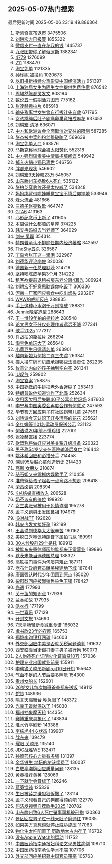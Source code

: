 ## 2025-05-07热门搜索 
最后更新时间 2025-05-06 23:19:49.886364 
1. [斯凯奇宣布退市](https://s.weibo.com/weibo?q=%23%E6%96%AF%E5%87%AF%E5%A5%87%E5%AE%A3%E5%B8%83%E9%80%80%E5%B8%82%23&t=31&band_rank=1&Refer=top) 3475506
1. [刘畊宏方已报警](https://s.weibo.com/weibo?q=%23%E5%88%98%E7%95%8A%E5%AE%8F%E6%96%B9%E5%B7%B2%E6%8A%A5%E8%AD%A6%23&t=31&band_rank=37&Refer=top) 1855322
1. [微信支付一直在花我的钱](https://s.weibo.com/weibo?q=%E5%BE%AE%E4%BF%A1%E6%94%AF%E4%BB%98%E4%B8%80%E7%9B%B4%E5%9C%A8%E8%8A%B1%E6%88%91%E7%9A%84%E9%92%B1&t=31&band_rank=1&Refer=top) 1445737
1. [九张图带你了解俄罗斯](https://s.weibo.com/weibo?q=%23%E4%B9%9D%E5%BC%A0%E5%9B%BE%E5%B8%A6%E4%BD%A0%E4%BA%86%E8%A7%A3%E4%BF%84%E7%BD%97%E6%96%AF%23&t=31&band_rank=3&Refer=top) 1382341
1. [4779](https://s.weibo.com/weibo?q=4779&t=31&band_rank=1&Refer=top) 1276099
1. [211](https://s.weibo.com/weibo?q=211&t=31&band_rank=4&Refer=top) 1188470
1. [淘宝免单](https://s.weibo.com/weibo?q=%E6%B7%98%E5%AE%9D%E5%85%8D%E5%8D%95&t=31&band_rank=2&Refer=top) 1121335
1. [孙珍妮 被换角](https://s.weibo.com/weibo?q=%E5%AD%99%E7%8F%8D%E5%A6%AE%20%E8%A2%AB%E6%8D%A2%E8%A7%92&t=31&band_rank=2&Refer=top) 1020673
1. [以旧换新持续火热彰显中国经济活力](https://s.weibo.com/weibo?q=%23%E4%BB%A5%E6%97%A7%E6%8D%A2%E6%96%B0%E6%8C%81%E7%BB%AD%E7%81%AB%E7%83%AD%E5%BD%B0%E6%98%BE%E4%B8%AD%E5%9B%BD%E7%BB%8F%E6%B5%8E%E6%B4%BB%E5%8A%9B%23&t=31&band_rank=3&Refer=top) 951397
1. [上海独居女生为陌生女性提供免费住宿](https://s.weibo.com/weibo?q=%23%E4%B8%8A%E6%B5%B7%E7%8B%AC%E5%B1%85%E5%A5%B3%E7%94%9F%E4%B8%BA%E9%99%8C%E7%94%9F%E5%A5%B3%E6%80%A7%E6%8F%90%E4%BE%9B%E5%85%8D%E8%B4%B9%E4%BD%8F%E5%AE%BF%23&t=31&band_rank=5&Refer=top) 876542
1. [周翊然陈都灵发文](https://s.weibo.com/weibo?q=%23%E5%91%A8%E7%BF%8A%E7%84%B6%E9%99%88%E9%83%BD%E7%81%B5%E5%8F%91%E6%96%87%23&t=31&band_rank=4&Refer=top) 808194
1. [数说五一假期活力图景](https://s.weibo.com/weibo?q=%23%E6%95%B0%E8%AF%B4%E4%BA%94%E4%B8%80%E5%81%87%E6%9C%9F%E6%B4%BB%E5%8A%9B%E5%9B%BE%E6%99%AF%23&t=31&band_rank=3&Refer=top) 775162
1. [张凌赫撕拉片](https://s.weibo.com/weibo?q=%23%E5%BC%A0%E5%87%8C%E8%B5%AB%E6%92%95%E6%8B%89%E7%89%87%23&t=31&band_rank=5&Refer=top) 685918
1. [输头孢离世女生曾自行拔针头自救](https://s.weibo.com/weibo?q=%23%E8%BE%93%E5%A4%B4%E5%AD%A2%E7%A6%BB%E4%B8%96%E5%A5%B3%E7%94%9F%E6%9B%BE%E8%87%AA%E8%A1%8C%E6%8B%94%E9%92%88%E5%A4%B4%E8%87%AA%E6%95%91%23&t=31&band_rank=6&Refer=top) 671795
1. [女孩跳绳后肚子剧痛卵巢竟扭成麻花](https://s.weibo.com/weibo?q=%23%E5%A5%B3%E5%AD%A9%E8%B7%B3%E7%BB%B3%E5%90%8E%E8%82%9A%E5%AD%90%E5%89%A7%E7%97%9B%E5%8D%B5%E5%B7%A2%E7%AB%9F%E6%89%AD%E6%88%90%E9%BA%BB%E8%8A%B1%23&t=31&band_rank=6&Refer=top) 637453
1. [刘畊宏 清场](https://s.weibo.com/weibo?q=%E5%88%98%E7%95%8A%E5%AE%8F%20%E6%B8%85%E5%9C%BA&t=31&band_rank=7&Refer=top) 636071
1. [中方和欧洲议会全面取消对交往的限制](https://s.weibo.com/weibo?q=%23%E4%B8%AD%E6%96%B9%E5%92%8C%E6%AC%A7%E6%B4%B2%E8%AE%AE%E4%BC%9A%E5%85%A8%E9%9D%A2%E5%8F%96%E6%B6%88%E5%AF%B9%E4%BA%A4%E5%BE%80%E7%9A%84%E9%99%90%E5%88%B6%23&t=31&band_rank=8&Refer=top) 587285
1. [张杰被中奖的粉丝整破防了](https://s.weibo.com/weibo?q=%E5%BC%A0%E6%9D%B0%E8%A2%AB%E4%B8%AD%E5%A5%96%E7%9A%84%E7%B2%89%E4%B8%9D%E6%95%B4%E7%A0%B4%E9%98%B2%E4%BA%86&t=31&band_rank=7&Refer=top) 569639
1. [淘宝免单入口](https://s.weibo.com/weibo?q=%23%E6%B7%98%E5%AE%9D%E5%85%8D%E5%8D%95%E5%85%A5%E5%8F%A3%23&t=31&band_rank=9&Refer=top) 563576
1. [马斯克称地球会被太阳焚化](https://s.weibo.com/weibo?q=%23%E9%A9%AC%E6%96%AF%E5%85%8B%E7%A7%B0%E5%9C%B0%E7%90%83%E4%BC%9A%E8%A2%AB%E5%A4%AA%E9%98%B3%E7%84%9A%E5%8C%96%23&t=31&band_rank=10&Refer=top) 552318
1. [中方强烈谴责美中情局招募间谍](https://s.weibo.com/weibo?q=%23%E4%B8%AD%E6%96%B9%E5%BC%BA%E7%83%88%E8%B0%B4%E8%B4%A3%E7%BE%8E%E4%B8%AD%E6%83%85%E5%B1%80%E6%8B%9B%E5%8B%9F%E9%97%B4%E8%B0%8D%23&t=31&band_rank=5&Refer=top) 549942
1. [掉入火锅小猫已离世](https://s.weibo.com/weibo?q=%23%E6%8E%89%E5%85%A5%E7%81%AB%E9%94%85%E5%B0%8F%E7%8C%AB%E5%B7%B2%E7%A6%BB%E4%B8%96%23&t=31&band_rank=11&Refer=top) 546756
1. [胖都来现状](https://s.weibo.com/weibo?q=%E8%83%96%E9%83%BD%E6%9D%A5%E7%8E%B0%E7%8A%B6&t=31&band_rank=6&Refer=top) 546602
1. [刘畊宏9天掉粉23万](https://s.weibo.com/weibo?q=%23%E5%88%98%E7%95%8A%E5%AE%8F9%E5%A4%A9%E6%8E%89%E7%B2%8923%E4%B8%87%23&t=31&band_rank=7&Refer=top) 545057
1. [山东滕州车祸致6人死亡](https://s.weibo.com/weibo?q=%23%E5%B1%B1%E4%B8%9C%E6%BB%95%E5%B7%9E%E8%BD%A6%E7%A5%B8%E8%87%B46%E4%BA%BA%E6%AD%BB%E4%BA%A1%23&t=31&band_rank=8&Refer=top) 535122
1. [张柏芝穿豹纹还是太权威了](https://s.weibo.com/weibo?q=%E5%BC%A0%E6%9F%8F%E8%8A%9D%E7%A9%BF%E8%B1%B9%E7%BA%B9%E8%BF%98%E6%98%AF%E5%A4%AA%E6%9D%83%E5%A8%81%E4%BA%86&t=31&band_rank=9&Refer=top) 534348
1. [妈妈绑背带哄娃睡觉宝宝不慎后仰摔地](https://s.weibo.com/weibo?q=%23%E5%A6%88%E5%A6%88%E7%BB%91%E8%83%8C%E5%B8%A6%E5%93%84%E5%A8%83%E7%9D%A1%E8%A7%89%E5%AE%9D%E5%AE%9D%E4%B8%8D%E6%85%8E%E5%90%8E%E4%BB%B0%E6%91%94%E5%9C%B0%23&t=31&band_rank=10&Refer=top) 533946
1. [烽火流金](https://s.weibo.com/weibo?q=%E7%83%BD%E7%81%AB%E6%B5%81%E9%87%91&t=31&band_rank=9&Refer=top) 481666
1. [三德子赵亮致歉](https://s.weibo.com/weibo?q=%23%E4%B8%89%E5%BE%B7%E5%AD%90%E8%B5%B5%E4%BA%AE%E8%87%B4%E6%AD%89%23&t=31&band_rank=12&Refer=top) 464747
1. [GTA6](https://s.weibo.com/weibo?q=GTA6&t=31&band_rank=11&Refer=top) 413163
1. [心形纪念币上新了](https://s.weibo.com/weibo?q=%23%E5%BF%83%E5%BD%A2%E7%BA%AA%E5%BF%B5%E5%B8%81%E4%B8%8A%E6%96%B0%E4%BA%86%23&t=31&band_rank=12&Refer=top) 411605
1. [本周做什么都顺的星座](https://s.weibo.com/weibo?q=%E6%9C%AC%E5%91%A8%E5%81%9A%E4%BB%80%E4%B9%88%E9%83%BD%E9%A1%BA%E7%9A%84%E6%98%9F%E5%BA%A7&t=31&band_rank=12&Refer=top) 374225
1. [韩安冉妈妈去当老师了](https://s.weibo.com/weibo?q=%23%E9%9F%A9%E5%AE%89%E5%86%89%E5%A6%88%E5%A6%88%E5%8E%BB%E5%BD%93%E8%80%81%E5%B8%88%E4%BA%86%23&t=31&band_rank=31&Refer=top) 364029
1. [剑来 吴磊](https://s.weibo.com/weibo?q=%E5%89%91%E6%9D%A5%20%E5%90%B4%E7%A3%8A&t=31&band_rank=13&Refer=top) 354314
1. [特朗普承认不排除任期内经济萎缩](https://s.weibo.com/weibo?q=%23%E7%89%B9%E6%9C%97%E6%99%AE%E6%89%BF%E8%AE%A4%E4%B8%8D%E6%8E%92%E9%99%A4%E4%BB%BB%E6%9C%9F%E5%86%85%E7%BB%8F%E6%B5%8E%E8%90%8E%E7%BC%A9%23&t=31&band_rank=15&Refer=top) 342597
1. [TheShy五杀](https://s.weibo.com/weibo?q=TheShy%E4%BA%94%E6%9D%80&t=31&band_rank=16&Refer=top) 326587
1. [丁禹兮张正这一滴泪](https://s.weibo.com/weibo?q=%23%E4%B8%81%E7%A6%B9%E5%85%AE%E5%BC%A0%E6%AD%A3%E8%BF%99%E4%B8%80%E6%BB%B4%E6%B3%AA%23&t=31&band_rank=13&Refer=top) 322967
1. [刘德华评论向佐](https://s.weibo.com/weibo?q=%E5%88%98%E5%BE%B7%E5%8D%8E%E8%AF%84%E8%AE%BA%E5%90%91%E4%BD%90&t=31&band_rank=17&Refer=top) 320036
1. [德国新一任总理默茨](https://s.weibo.com/weibo?q=%23%E5%BE%B7%E5%9B%BD%E6%96%B0%E4%B8%80%E4%BB%BB%E6%80%BB%E7%90%86%E9%BB%98%E8%8C%A8%23&t=31&band_rank=18&Refer=top) 314716
1. [坚持喝陈皮苹果3个月](https://s.weibo.com/weibo?q=%E5%9D%9A%E6%8C%81%E5%96%9D%E9%99%88%E7%9A%AE%E8%8B%B9%E6%9E%9C3%E4%B8%AA%E6%9C%88&t=31&band_rank=23&Refer=top) 314222
1. [租客欲提前退租被房东老公扇4耳光](https://s.weibo.com/weibo?q=%23%E7%A7%9F%E5%AE%A2%E6%AC%B2%E6%8F%90%E5%89%8D%E9%80%80%E7%A7%9F%E8%A2%AB%E6%88%BF%E4%B8%9C%E8%80%81%E5%85%AC%E6%89%874%E8%80%B3%E5%85%89%23&t=31&band_rank=14&Refer=top) 306924
1. [刘畊宏不好意思耽误你吃饭了](https://s.weibo.com/weibo?q=%23%E5%88%98%E7%95%8A%E5%AE%8F%E4%B8%8D%E5%A5%BD%E6%84%8F%E6%80%9D%E8%80%BD%E8%AF%AF%E4%BD%A0%E5%90%83%E9%A5%AD%E4%BA%86%23&t=31&band_rank=14&Refer=top) 306336
1. [河南一厂家回应零食中吃出烟头](https://s.weibo.com/weibo?q=%23%E6%B2%B3%E5%8D%97%E4%B8%80%E5%8E%82%E5%AE%B6%E5%9B%9E%E5%BA%94%E9%9B%B6%E9%A3%9F%E4%B8%AD%E5%90%83%E5%87%BA%E7%83%9F%E5%A4%B4%23&t=31&band_rank=20&Refer=top) 293267
1. [WAW的戒断反应](https://s.weibo.com/weibo?q=%23WAW%E7%9A%84%E6%88%92%E6%96%AD%E5%8F%8D%E5%BA%94%23&t=31&band_rank=15&Refer=top) 288835
1. [手上这种小水泡千万别挠破](https://s.weibo.com/weibo?q=%23%E6%89%8B%E4%B8%8A%E8%BF%99%E7%A7%8D%E5%B0%8F%E6%B0%B4%E6%B3%A1%E5%8D%83%E4%B8%87%E5%88%AB%E6%8C%A0%E7%A0%B4%23&t=31&band_rank=21&Refer=top) 288821
1. [Jennie晚宴造型](https://s.weibo.com/weibo?q=%23Jennie%E6%99%9A%E5%AE%B4%E9%80%A0%E5%9E%8B%23&t=31&band_rank=16&Refer=top) 288643
1. [王一博19年拍的撕拉片](https://s.weibo.com/weibo?q=%23%E7%8E%8B%E4%B8%80%E5%8D%9A19%E5%B9%B4%E6%8B%8D%E7%9A%84%E6%92%95%E6%8B%89%E7%89%87%23&t=31&band_rank=22&Refer=top) 280548
1. [论文男女不分仅处理作者远远不够](https://s.weibo.com/weibo?q=%23%E8%AE%BA%E6%96%87%E7%94%B7%E5%A5%B3%E4%B8%8D%E5%88%86%E4%BB%85%E5%A4%84%E7%90%86%E4%BD%9C%E8%80%85%E8%BF%9C%E8%BF%9C%E4%B8%8D%E5%A4%9F%23&t=31&band_rank=15&Refer=top) 277341
1. [歌手2025](https://s.weibo.com/weibo?q=%E6%AD%8C%E6%89%8B2025&t=31&band_rank=17&Refer=top) 277312
1. [肖战拍的撕拉片](https://s.weibo.com/weibo?q=%23%E8%82%96%E6%88%98%E6%8B%8D%E7%9A%84%E6%92%95%E6%8B%89%E7%89%87%23&t=31&band_rank=16&Refer=top) 266294
1. [淘宝免单玩大了](https://s.weibo.com/weibo?q=%23%E6%B7%98%E5%AE%9D%E5%85%8D%E5%8D%95%E7%8E%A9%E5%A4%A7%E4%BA%86%23&t=31&band_rank=17&Refer=top) 265640
1. [小黄豆生日邀请名单](https://s.weibo.com/weibo?q=%23%E5%B0%8F%E9%BB%84%E8%B1%86%E7%94%9F%E6%97%A5%E9%82%80%E8%AF%B7%E5%90%8D%E5%8D%95%23&t=31&band_rank=18&Refer=top) 263901
1. [越南新娘为何接二连三失踪](https://s.weibo.com/weibo?q=%23%E8%B6%8A%E5%8D%97%E6%96%B0%E5%A8%98%E4%B8%BA%E4%BD%95%E6%8E%A5%E4%BA%8C%E8%BF%9E%E4%B8%89%E5%A4%B1%E8%B8%AA%23&t=31&band_rank=19&Refer=top) 263341
1. [撞人换车牌司机应承担哪些法律责任](https://s.weibo.com/weibo?q=%E6%92%9E%E4%BA%BA%E6%8D%A2%E8%BD%A6%E7%89%8C%E5%8F%B8%E6%9C%BA%E5%BA%94%E6%89%BF%E6%8B%85%E5%93%AA%E4%BA%9B%E6%B3%95%E5%BE%8B%E8%B4%A3%E4%BB%BB&t=31&band_rank=20&Refer=top) 262235
1. [故意让内向的孩子抽到空白签](https://s.weibo.com/weibo?q=%E6%95%85%E6%84%8F%E8%AE%A9%E5%86%85%E5%90%91%E7%9A%84%E5%AD%A9%E5%AD%90%E6%8A%BD%E5%88%B0%E7%A9%BA%E7%99%BD%E7%AD%BE&t=31&band_rank=21&Refer=top) 261341
1. [IU叹气](https://s.weibo.com/weibo?q=%23IU%E5%8F%B9%E6%B0%94%23&t=31&band_rank=22&Refer=top) 259902
1. [淘宝答案](https://s.weibo.com/weibo?q=%E6%B7%98%E5%AE%9D%E7%AD%94%E6%A1%88&t=31&band_rank=23&Refer=top) 258875
1. [中国锅做的牛排把老外香迷糊了](https://s.weibo.com/weibo?q=%23%E4%B8%AD%E5%9B%BD%E9%94%85%E5%81%9A%E7%9A%84%E7%89%9B%E6%8E%92%E6%8A%8A%E8%80%81%E5%A4%96%E9%A6%99%E8%BF%B7%E7%B3%8A%E4%BA%86%23&t=31&band_rank=23&Refer=top) 253413
1. [特朗普说他知道谁炸了北溪](https://s.weibo.com/weibo?q=%23%E7%89%B9%E6%9C%97%E6%99%AE%E8%AF%B4%E4%BB%96%E7%9F%A5%E9%81%93%E8%B0%81%E7%82%B8%E4%BA%86%E5%8C%97%E6%BA%AA%23&t=31&band_rank=24&Refer=top) 252634
1. [女租客欠租后失联40平公寓变垃圾场](https://s.weibo.com/weibo?q=%23%E5%A5%B3%E7%A7%9F%E5%AE%A2%E6%AC%A0%E7%A7%9F%E5%90%8E%E5%A4%B1%E8%81%9440%E5%B9%B3%E5%85%AC%E5%AF%93%E5%8F%98%E5%9E%83%E5%9C%BE%E5%9C%BA%23&t=31&band_rank=19&Refer=top) 247603
1. [李宁与中国奥委会再度合作有何意义](https://s.weibo.com/weibo?q=%E6%9D%8E%E5%AE%81%E4%B8%8E%E4%B8%AD%E5%9B%BD%E5%A5%A5%E5%A7%94%E4%BC%9A%E5%86%8D%E5%BA%A6%E5%90%88%E4%BD%9C%E6%9C%89%E4%BD%95%E6%84%8F%E4%B9%89&t=31&band_rank=20&Refer=top) 247593
1. [毕节警方回应男子在社区拐带儿童](https://s.weibo.com/weibo?q=%23%E6%AF%95%E8%8A%82%E8%AD%A6%E6%96%B9%E5%9B%9E%E5%BA%94%E7%94%B7%E5%AD%90%E5%9C%A8%E7%A4%BE%E5%8C%BA%E6%8B%90%E5%B8%A6%E5%84%BF%E7%AB%A5%23&t=31&band_rank=21&Refer=top) 247591
1. [刘诗诗今天认识了好多漂亮的花花](https://s.weibo.com/weibo?q=%23%E5%88%98%E8%AF%97%E8%AF%97%E4%BB%8A%E5%A4%A9%E8%AE%A4%E8%AF%86%E4%BA%86%E5%A5%BD%E5%A4%9A%E6%BC%82%E4%BA%AE%E7%9A%84%E8%8A%B1%E8%8A%B1%23&t=31&band_rank=25&Refer=top) 235621
1. [全红婵等1101名运动员保送公示](https://s.weibo.com/weibo?q=%23%E5%85%A8%E7%BA%A2%E5%A9%B5%E7%AD%891101%E5%90%8D%E8%BF%90%E5%8A%A8%E5%91%98%E4%BF%9D%E9%80%81%E5%85%AC%E7%A4%BA%23&t=31&band_rank=24&Refer=top) 231123
1. [何洁说20年前不懂珍惜](https://s.weibo.com/weibo?q=%E4%BD%95%E6%B4%81%E8%AF%B420%E5%B9%B4%E5%89%8D%E4%B8%8D%E6%87%82%E7%8F%8D%E6%83%9C&t=31&band_rank=46&Refer=top) 227001
1. [张凌赫直播](https://s.weibo.com/weibo?q=%E5%BC%A0%E5%87%8C%E8%B5%AB%E7%9B%B4%E6%92%AD&t=31&band_rank=28&Refer=top) 223774
1. [欧盟称将做好应对美关税升级准备](https://s.weibo.com/weibo?q=%23%E6%AC%A7%E7%9B%9F%E7%A7%B0%E5%B0%86%E5%81%9A%E5%A5%BD%E5%BA%94%E5%AF%B9%E7%BE%8E%E5%85%B3%E7%A8%8E%E5%8D%87%E7%BA%A7%E5%87%86%E5%A4%87%23&t=31&band_rank=29&Refer=top) 220323
1. [男子称54岁父亲在医院输液后身亡](https://s.weibo.com/weibo?q=%23%E7%94%B7%E5%AD%90%E7%A7%B054%E5%B2%81%E7%88%B6%E4%BA%B2%E5%9C%A8%E5%8C%BB%E9%99%A2%E8%BE%93%E6%B6%B2%E5%90%8E%E8%BA%AB%E4%BA%A1%23&t=31&band_rank=30&Refer=top) 216443
1. [姚沐希回应和彭措分手](https://s.weibo.com/weibo?q=%23%E5%A7%9A%E6%B2%90%E5%B8%8C%E5%9B%9E%E5%BA%94%E5%92%8C%E5%BD%AD%E6%8E%AA%E5%88%86%E6%89%8B%23&t=31&band_rank=24&Refer=top) 214458
1. [深圳95后赵心童创造历史](https://s.weibo.com/weibo?q=%23%E6%B7%B1%E5%9C%B395%E5%90%8E%E8%B5%B5%E5%BF%83%E7%AB%A5%E5%88%9B%E9%80%A0%E5%8E%86%E5%8F%B2%23&t=31&band_rank=31&Refer=top) 214423
1. [高斯 女朋友](https://s.weibo.com/weibo?q=%E9%AB%98%E6%96%AF%20%E5%A5%B3%E6%9C%8B%E5%8F%8B&t=31&band_rank=32&Refer=top) 210874
1. [结石姐又来震撼内娱歌手了](https://s.weibo.com/weibo?q=%E7%BB%93%E7%9F%B3%E5%A7%90%E5%8F%88%E6%9D%A5%E9%9C%87%E6%92%BC%E5%86%85%E5%A8%B1%E6%AD%8C%E6%89%8B%E4%BA%86&t=31&band_rank=25&Refer=top) 210458
1. [准爸爸给孩子起名一点弯路不想走](https://s.weibo.com/weibo?q=%23%E5%87%86%E7%88%B8%E7%88%B8%E7%BB%99%E5%AD%A9%E5%AD%90%E8%B5%B7%E5%90%8D%E4%B8%80%E7%82%B9%E5%BC%AF%E8%B7%AF%E4%B8%8D%E6%83%B3%E8%B5%B0%23&t=31&band_rank=25&Refer=top) 208418
1. [荣昌卤鹅](https://s.weibo.com/weibo?q=%E8%8D%A3%E6%98%8C%E5%8D%A4%E9%B9%85&t=31&band_rank=33&Refer=top) 208394
1. [K总结婚直播收入](https://s.weibo.com/weibo?q=%23K%E6%80%BB%E7%BB%93%E5%A9%9A%E7%9B%B4%E6%92%AD%E6%94%B6%E5%85%A5%23&t=31&band_rank=26&Refer=top) 206528
1. [奶茶该有的价位](https://s.weibo.com/weibo?q=%E5%A5%B6%E8%8C%B6%E8%AF%A5%E6%9C%89%E7%9A%84%E4%BB%B7%E4%BD%8D&t=31&band_rank=27&Refer=top) 198920
1. [女生卖账号被用于色情诈骗](https://s.weibo.com/weibo?q=%23%E5%A5%B3%E7%94%9F%E5%8D%96%E8%B4%A6%E5%8F%B7%E8%A2%AB%E7%94%A8%E4%BA%8E%E8%89%B2%E6%83%85%E8%AF%88%E9%AA%97%23&t=31&band_rank=26&Refer=top) 195278
1. [孟子义跑男出发图鼻祖](https://s.weibo.com/weibo?q=%E5%AD%9F%E5%AD%90%E4%B9%89%E8%B7%91%E7%94%B7%E5%87%BA%E5%8F%91%E5%9B%BE%E9%BC%BB%E7%A5%96&t=31&band_rank=27&Refer=top) 194979
1. [IG对战TT](https://s.weibo.com/weibo?q=IG%E5%AF%B9%E6%88%98TT&t=31&band_rank=34&Refer=top) 192628
1. [韩安冉发文接好孕](https://s.weibo.com/weibo?q=%23%E9%9F%A9%E5%AE%89%E5%86%89%E5%8F%91%E6%96%87%E6%8E%A5%E5%A5%BD%E5%AD%95%23&t=31&band_rank=28&Refer=top) 192199
1. [王晶说刘德华太太很辛苦](https://s.weibo.com/weibo?q=%23%E7%8E%8B%E6%99%B6%E8%AF%B4%E5%88%98%E5%BE%B7%E5%8D%8E%E5%A4%AA%E5%A4%AA%E5%BE%88%E8%BE%9B%E8%8B%A6%23&t=31&band_rank=29&Refer=top) 190162
1. [美脱口秀嘲讽特朗普下属拍马屁](https://s.weibo.com/weibo?q=%E7%BE%8E%E8%84%B1%E5%8F%A3%E7%A7%80%E5%98%B2%E8%AE%BD%E7%89%B9%E6%9C%97%E6%99%AE%E4%B8%8B%E5%B1%9E%E6%8B%8D%E9%A9%AC%E5%B1%81&t=31&band_rank=30&Refer=top) 189991
1. [30人炒股群29个是托](https://s.weibo.com/weibo?q=%2330%E4%BA%BA%E7%82%92%E8%82%A1%E7%BE%A429%E4%B8%AA%E6%98%AF%E6%89%98%23&t=31&band_rank=31&Refer=top) 189912
1. [被胖东来寄律师函的胖都来正常营业](https://s.weibo.com/weibo?q=%23%E8%A2%AB%E8%83%96%E4%B8%9C%E6%9D%A5%E5%AF%84%E5%BE%8B%E5%B8%88%E5%87%BD%E7%9A%84%E8%83%96%E9%83%BD%E6%9D%A5%E6%AD%A3%E5%B8%B8%E8%90%A5%E4%B8%9A%23&t=31&band_rank=32&Refer=top) 189896
1. [默茨未能当选德国总理](https://s.weibo.com/weibo?q=%23%E9%BB%98%E8%8C%A8%E6%9C%AA%E8%83%BD%E5%BD%93%E9%80%89%E5%BE%B7%E5%9B%BD%E6%80%BB%E7%90%86%23&t=31&band_rank=35&Refer=top) 188327
1. [高铁拦门事件为何屡禁难止](https://s.weibo.com/weibo?q=%23%E9%AB%98%E9%93%81%E6%8B%A6%E9%97%A8%E4%BA%8B%E4%BB%B6%E4%B8%BA%E4%BD%95%E5%B1%A1%E7%A6%81%E9%9A%BE%E6%AD%A2%23&t=31&band_rank=33&Refer=top) 187711
1. [老布什政府官员曝美秘建地下城](https://s.weibo.com/weibo?q=%23%E8%80%81%E5%B8%83%E4%BB%80%E6%94%BF%E5%BA%9C%E5%AE%98%E5%91%98%E6%9B%9D%E7%BE%8E%E7%A7%98%E5%BB%BA%E5%9C%B0%E4%B8%8B%E5%9F%8E%23&t=31&band_rank=36&Refer=top) 187641
1. [唐国强认时代少年团回到原点](https://s.weibo.com/weibo?q=%E5%94%90%E5%9B%BD%E5%BC%BA%E8%AE%A4%E6%97%B6%E4%BB%A3%E5%B0%91%E5%B9%B4%E5%9B%A2%E5%9B%9E%E5%88%B0%E5%8E%9F%E7%82%B9&t=31&band_rank=28&Refer=top) 185020
1. [柴怼怼回应被曝销售染色玉镯](https://s.weibo.com/weibo?q=%23%E6%9F%B4%E6%80%BC%E6%80%BC%E5%9B%9E%E5%BA%94%E8%A2%AB%E6%9B%9D%E9%94%80%E5%94%AE%E6%9F%93%E8%89%B2%E7%8E%89%E9%95%AF%23&t=31&band_rank=38&Refer=top) 178427
1. [光遇](https://s.weibo.com/weibo?q=%E5%85%89%E9%81%87&t=31&band_rank=39&Refer=top) 177993
1. [关于鱼的知识点](https://s.weibo.com/weibo?q=%E5%85%B3%E4%BA%8E%E9%B1%BC%E7%9A%84%E7%9F%A5%E8%AF%86%E7%82%B9&t=31&band_rank=40&Refer=top) 177936
1. [兰香如故](https://s.weibo.com/weibo?q=%E5%85%B0%E9%A6%99%E5%A6%82%E6%95%85&t=31&band_rank=41&Refer=top) 177935
1. [皓衣行](https://s.weibo.com/weibo?q=%E7%9A%93%E8%A1%A3%E8%A1%8C&t=31&band_rank=42&Refer=top) 177199
1. [一世喜乐](https://s.weibo.com/weibo?q=%E4%B8%80%E4%B8%96%E5%96%9C%E4%B9%90&t=31&band_rank=43&Refer=top) 177129
1. [开封文旅](https://s.weibo.com/weibo?q=%E5%BC%80%E5%B0%81%E6%96%87%E6%97%85&t=31&band_rank=44&Refer=top) 174690
1. [7天清肠轻断食减重食谱](https://s.weibo.com/weibo?q=7%E5%A4%A9%E6%B8%85%E8%82%A0%E8%BD%BB%E6%96%AD%E9%A3%9F%E5%87%8F%E9%87%8D%E9%A3%9F%E8%B0%B1&t=31&band_rank=29&Refer=top) 166032
1. [虞书欣23年的存图](https://s.weibo.com/weibo?q=%23%E8%99%9E%E4%B9%A6%E6%AC%A323%E5%B9%B4%E7%9A%84%E5%AD%98%E5%9B%BE%23&t=31&band_rank=46&Refer=top) 165753
1. [郑恺李昀锐打网球](https://s.weibo.com/weibo?q=%23%E9%83%91%E6%81%BA%E6%9D%8E%E6%98%80%E9%94%90%E6%89%93%E7%BD%91%E7%90%83%23&t=31&band_rank=47&Refer=top) 164603
1. [外交部回应中美是否就关税问题谈判](https://s.weibo.com/weibo?q=%23%E5%A4%96%E4%BA%A4%E9%83%A8%E5%9B%9E%E5%BA%94%E4%B8%AD%E7%BE%8E%E6%98%AF%E5%90%A6%E5%B0%B1%E5%85%B3%E7%A8%8E%E9%97%AE%E9%A2%98%E8%B0%88%E5%88%A4%23&t=31&band_rank=34&Refer=top) 161632
1. [西安临潼当街踢打妻子男子被行拘](https://s.weibo.com/weibo?q=%23%E8%A5%BF%E5%AE%89%E4%B8%B4%E6%BD%BC%E5%BD%93%E8%A1%97%E8%B8%A2%E6%89%93%E5%A6%BB%E5%AD%90%E7%94%B7%E5%AD%90%E8%A2%AB%E8%A1%8C%E6%8B%98%23&t=31&band_rank=35&Refer=top) 160073
1. [2人伪造死亡证明火化证骗贷10万](https://s.weibo.com/weibo?q=%232%E4%BA%BA%E4%BC%AA%E9%80%A0%E6%AD%BB%E4%BA%A1%E8%AF%81%E6%98%8E%E7%81%AB%E5%8C%96%E8%AF%81%E9%AA%97%E8%B4%B710%E4%B8%87%23&t=31&band_rank=36&Refer=top) 157036
1. [护理专业出国就业前景](https://s.weibo.com/weibo?q=%E6%8A%A4%E7%90%86%E4%B8%93%E4%B8%9A%E5%87%BA%E5%9B%BD%E5%B0%B1%E4%B8%9A%E5%89%8D%E6%99%AF&t=31&band_rank=30&Refer=top) 155911
1. [李昀锐关晓彤新剧5月10日开机](https://s.weibo.com/weibo?q=%23%E6%9D%8E%E6%98%80%E9%94%90%E5%85%B3%E6%99%93%E5%BD%A4%E6%96%B0%E5%89%A75%E6%9C%8810%E6%97%A5%E5%BC%80%E6%9C%BA%23&t=31&band_rank=48&Refer=top) 155642
1. [气血不足的人节后要多睡觉](https://s.weibo.com/weibo?q=%23%E6%B0%94%E8%A1%80%E4%B8%8D%E8%B6%B3%E7%9A%84%E4%BA%BA%E8%8A%82%E5%90%8E%E8%A6%81%E5%A4%9A%E7%9D%A1%E8%A7%89%23&t=31&band_rank=32&Refer=top) 154300
1. [贵州女船长](https://s.weibo.com/weibo?q=%E8%B4%B5%E5%B7%9E%E5%A5%B3%E8%88%B9%E9%95%BF&t=31&band_rank=37&Refer=top) 152601
1. [26岁女儿每次加班爸爸都来送饭](https://s.weibo.com/weibo?q=%2326%E5%B2%81%E5%A5%B3%E5%84%BF%E6%AF%8F%E6%AC%A1%E5%8A%A0%E7%8F%AD%E7%88%B8%E7%88%B8%E9%83%BD%E6%9D%A5%E9%80%81%E9%A5%AD%23&t=31&band_rank=34&Refer=top) 149112
1. [蛇钞](https://s.weibo.com/weibo?q=%E8%9B%87%E9%92%9E&t=31&band_rank=49&Refer=top) 148936
1. [喻言天赐舞台 吵急眼了](https://s.weibo.com/weibo?q=%E5%96%BB%E8%A8%80%E5%A4%A9%E8%B5%90%E8%88%9E%E5%8F%B0%20%E5%90%B5%E6%80%A5%E7%9C%BC%E4%BA%86&t=31&band_rank=38&Refer=top) 148372
1. [光靠干饭就保送了](https://s.weibo.com/weibo?q=%23%E5%85%89%E9%9D%A0%E5%B9%B2%E9%A5%AD%E5%B0%B1%E4%BF%9D%E9%80%81%E4%BA%86%23&t=31&band_rank=39&Refer=top) 145030
1. [福州抽象摩天轮](https://s.weibo.com/weibo?q=%E7%A6%8F%E5%B7%9E%E6%8A%BD%E8%B1%A1%E6%91%A9%E5%A4%A9%E8%BD%AE&t=31&band_rank=40&Refer=top) 144354
1. [赛博重庆具象化了](https://s.weibo.com/weibo?q=%23%E8%B5%9B%E5%8D%9A%E9%87%8D%E5%BA%86%E5%85%B7%E8%B1%A1%E5%8C%96%E4%BA%86%23&t=31&band_rank=41&Refer=top) 143834
1. [淮水竹亭剧粉](https://s.weibo.com/weibo?q=%E6%B7%AE%E6%B0%B4%E7%AB%B9%E4%BA%AD%E5%89%A7%E7%B2%89&t=31&band_rank=35&Refer=top) 143388
1. [李栋旭44岁状态](https://s.weibo.com/weibo?q=%23%E6%9D%8E%E6%A0%8B%E6%97%AD44%E5%B2%81%E7%8A%B6%E6%80%81%23&t=31&band_rank=36&Refer=top) 139907
1. [胖东来](https://s.weibo.com/weibo?q=%E8%83%96%E4%B8%9C%E6%9D%A5&t=31&band_rank=42&Refer=top) 139479
1. [耀眼 关晓彤](https://s.weibo.com/weibo?q=%E8%80%80%E7%9C%BC%20%E5%85%B3%E6%99%93%E5%BD%A4&t=31&band_rank=43&Refer=top) 135140
1. [JDG战胜WE](https://s.weibo.com/weibo?q=%23JDG%E6%88%98%E8%83%9CWE%23&t=31&band_rank=38&Refer=top) 132471
1. [孙颖莎核心力量有多强](https://s.weibo.com/weibo?q=%23%E5%AD%99%E9%A2%96%E8%8E%8E%E6%A0%B8%E5%BF%83%E5%8A%9B%E9%87%8F%E6%9C%89%E5%A4%9A%E5%BC%BA%23&t=31&band_rank=39&Refer=top) 131397
1. [余华铁生 地坛的树该续费了](https://s.weibo.com/weibo?q=%E4%BD%99%E5%8D%8E%E9%93%81%E7%94%9F%20%E5%9C%B0%E5%9D%9B%E7%9A%84%E6%A0%91%E8%AF%A5%E7%BB%AD%E8%B4%B9%E4%BA%86&t=31&band_rank=44&Refer=top) 130037
1. [白敬亭潮牌回应质量问题](https://s.weibo.com/weibo?q=%23%E7%99%BD%E6%95%AC%E4%BA%AD%E6%BD%AE%E7%89%8C%E5%9B%9E%E5%BA%94%E8%B4%A8%E9%87%8F%E9%97%AE%E9%A2%98%23&t=31&band_rank=45&Refer=top) 128135
1. [黄英推荐黄英](https://s.weibo.com/weibo?q=%E9%BB%84%E8%8B%B1%E6%8E%A8%E8%8D%90%E9%BB%84%E8%8B%B1&t=31&band_rank=46&Refer=top) 128069
1. [一下就学会音标了](https://s.weibo.com/weibo?q=%E4%B8%80%E4%B8%8B%E5%B0%B1%E5%AD%A6%E4%BC%9A%E9%9F%B3%E6%A0%87%E4%BA%86&t=31&band_rank=40&Refer=top) 126246
1. [芦笋馄饨](https://s.weibo.com/weibo?q=%E8%8A%A6%E7%AC%8B%E9%A6%84%E9%A5%A8&t=31&band_rank=41&Refer=top) 125336
1. [生日被薛之谦狠狠饭撒了](https://s.weibo.com/weibo?q=%E7%94%9F%E6%97%A5%E8%A2%AB%E8%96%9B%E4%B9%8B%E8%B0%A6%E7%8B%A0%E7%8B%A0%E9%A5%AD%E6%92%92%E4%BA%86&t=31&band_rank=42&Refer=top) 123114
1. [孟子义想看自己的狗都得预约吧](https://s.weibo.com/weibo?q=%E5%AD%9F%E5%AD%90%E4%B9%89%E6%83%B3%E7%9C%8B%E8%87%AA%E5%B7%B1%E7%9A%84%E7%8B%97%E9%83%BD%E5%BE%97%E9%A2%84%E7%BA%A6%E5%90%A7&t=31&band_rank=43&Refer=top) 122770
1. [何洁发视频自荐歌手2025](https://s.weibo.com/weibo?q=%E4%BD%95%E6%B4%81%E5%8F%91%E8%A7%86%E9%A2%91%E8%87%AA%E8%8D%90%E6%AD%8C%E6%89%8B2025&t=31&band_rank=47&Refer=top) 120782
1. [山东滕州致6人死亡肇事司机被刑拘](https://s.weibo.com/weibo?q=%23%E5%B1%B1%E4%B8%9C%E6%BB%95%E5%B7%9E%E8%87%B46%E4%BA%BA%E6%AD%BB%E4%BA%A1%E8%82%87%E4%BA%8B%E5%8F%B8%E6%9C%BA%E8%A2%AB%E5%88%91%E6%8B%98%23&t=31&band_rank=44&Refer=top) 120363
1. [景区回应男子过一线天肚子磨通红](https://s.weibo.com/weibo?q=%23%E6%99%AF%E5%8C%BA%E5%9B%9E%E5%BA%94%E7%94%B7%E5%AD%90%E8%BF%87%E4%B8%80%E7%BA%BF%E5%A4%A9%E8%82%9A%E5%AD%90%E7%A3%A8%E9%80%9A%E7%BA%A2%23&t=31&band_rank=45&Refer=top) 119035
1. [如果美方真想谈就停止威胁施压](https://s.weibo.com/weibo?q=%23%E5%A6%82%E6%9E%9C%E7%BE%8E%E6%96%B9%E7%9C%9F%E6%83%B3%E8%B0%88%E5%B0%B1%E5%81%9C%E6%AD%A2%E5%A8%81%E8%83%81%E6%96%BD%E5%8E%8B%23&t=31&band_rank=48&Refer=top) 117063
1. [物化生太吃配置了 历政地太占内存了](https://s.weibo.com/weibo?q=%E7%89%A9%E5%8C%96%E7%94%9F%E5%A4%AA%E5%90%83%E9%85%8D%E7%BD%AE%E4%BA%86%20%E5%8E%86%E6%94%BF%E5%9C%B0%E5%A4%AA%E5%8D%A0%E5%86%85%E5%AD%98%E4%BA%86&t=31&band_rank=49&Refer=top) 116732
1. [没有Apple Watch的运动](https://s.weibo.com/weibo?q=%E6%B2%A1%E6%9C%89Apple%20Watch%E7%9A%84%E8%BF%90%E5%8A%A8&t=31&band_rank=48&Refer=top) 111752
1. [中国医药指南通报妇科论文现男性病例](https://s.weibo.com/weibo?q=%23%E4%B8%AD%E5%9B%BD%E5%8C%BB%E8%8D%AF%E6%8C%87%E5%8D%97%E9%80%9A%E6%8A%A5%E5%A6%87%E7%A7%91%E8%AE%BA%E6%96%87%E7%8E%B0%E7%94%B7%E6%80%A7%E7%97%85%E4%BE%8B%23&t=31&band_rank=50&Refer=top) 108710
1. [中国医药指南承认学术不端](https://s.weibo.com/weibo?q=%23%E4%B8%AD%E5%9B%BD%E5%8C%BB%E8%8D%AF%E6%8C%87%E5%8D%97%E6%89%BF%E8%AE%A4%E5%AD%A6%E6%9C%AF%E4%B8%8D%E7%AB%AF%23&t=31&band_rank=49&Refer=top) 107706
1. [外交部回应美招募中国官员窃密](https://s.weibo.com/weibo?q=%23%E5%A4%96%E4%BA%A4%E9%83%A8%E5%9B%9E%E5%BA%94%E7%BE%8E%E6%8B%9B%E5%8B%9F%E4%B8%AD%E5%9B%BD%E5%AE%98%E5%91%98%E7%AA%83%E5%AF%86%23&t=31&band_rank=50&Refer=top) 105763

